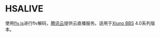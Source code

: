 # HSALIVE
使用[flv.js](https://github.com/bilibili/flv.js)进行flv解码，[腾讯云](https://cloud.tencent.com/)提供云直播服务。适用于[Xiuno BBS](https://bbs.xiuno.com) 4.0系列版本。
